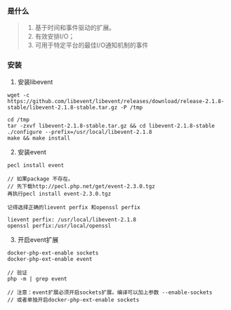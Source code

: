 ### 是什么
>  1. 基于时间和事件驱动的扩展。
>  2. 有效安排I/O；
>  3. 可用于特定平台的最佳I/O通知机制的事件

### 安装
1. 安装libevent

```
wget -c https://github.com/libevent/libevent/releases/download/release-2.1.8-stable/libevent-2.1.8-stable.tar.gz -P /tmp

cd /tmp 
tar -zxvf libevent-2.1.8-stable.tar.gz && cd libevent-2.1.8-stable
./configure --prefix=/usr/local/libevent-2.1.8
make && make install

```
2. 安装event

```
pecl install event

// 如果package 不存在。
// 先下载http://pecl.php.net/get/event-2.3.0.tgz
再执行pecl install event-2.3.0.tgz

记得选择正确的lievent perfix 和openssl perfix

lievent perfix: /usr/local/libevent-2.1.8
openssl perfix:/usr/local/openssl
```
3. 开启event扩展

```
docker-php-ext-enable sockets
docker-php-ext-enable event

// 验证
php -m | grep event

// 注意：event扩展必须开启sockets扩展。编译可以加上参数 --enable-sockets
// 或者单独开启docker-php-ext-enable sockets


```
